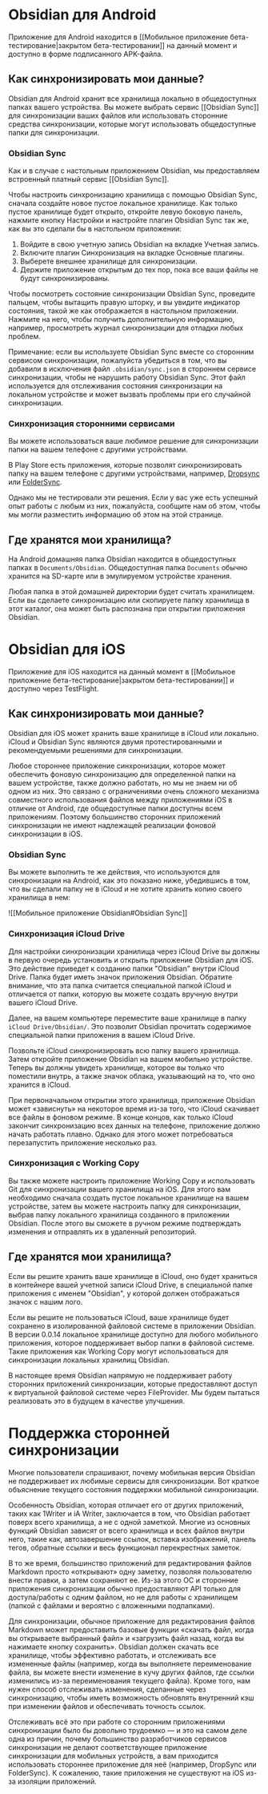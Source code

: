 # Obsidian для Android

Приложение для Android находится в [[Мобильное приложение бета-тестирование|закрытом бета-тестировании]] на данный момент и доступно в форме подписанного APK-файла.

## Как синхронизировать мои данные?

Obsidian для Android хранит все хранилища локально в общедоступных папках вашего устройства. Вы можете выбрать сервис [[Obsidian Sync]] для синхронизации ваших файлов или использовать сторонние средства синхронизации, которые могут использовать общедоступные папки для синхронизации.

### Obsidian Sync

Как и в случае с настольным приложением Obsidian, мы предоставляем встроенный платный сервис [[Obsidian Sync]].

Чтобы настроить синхронизацию хранилища с помощью Obsidian Sync, сначала создайте новое пустое локальное хранилище. Как только пустое хранилище будет открыто, откройте левую боковую панель, нажмите кнопку Настройки и настройте плагин Obsidian Sync так же, как вы это сделали бы в настольном приложении:

1. Войдите в свою учетную запись Obsidian на вкладке Учетная запись.
2. Включите плагин Синхронизация на вкладке Основные плагины.
3. Выберете внешнее хранилище для синхронизации.
4. Держите приложение открытым до тех пор, пока все ваши файлы не будут синхронизированы.

Чтобы посмотреть состояние синхронизации Obsidian Sync, проведите пальцем, чтобы вытащить правую шторку, и вы увидите индикатор состояния, такой же как отображается в настольном приложении. Нажмите на него, чтобы получить дополнительную информацию, например, просмотреть журнал синхронизации для отладки любых проблем.

Примечание: если вы используете Obsidian Sync вместе со сторонним сервисом синхронизации, пожалуйста убедиться в том, что вы добавили в исключения файл `.obsidian/sync.json` в стороннем сервисе синхронизации, чтобы не нарушить работу Obsidian Sync. Этот файл используется для отслеживания состояния синхронизации на локальном устройстве и может вызвать проблемы при его случайной синхронизации.

### Синхронизация сторонними сервисами

Вы можете использоваться ваше любимое решение для синхронизации папки на вашем телефоне с другими устройствами.

В Play Store есть приложения, которые позволят синхронизировать папку на вашем телефоне с другими устройствами, например, [Dropsync](https://play.google.com/store/apps/details?id=com.ttxapps.dropsync) или [FolderSync](https://play.google.com/store/apps/details?id=dk.tacit.android.foldersync.lite).

Однако мы не тестировали эти решения. Если у вас уже есть успешный опыт работы с любым из них, пожалуйста, сообщите нам об этом, чтобы мы могли разместить информацию об этом на этой странице.

## Где хранятся мои хранилища?

На Android домашняя папка Obsidian находится в общедоступных папках в `Documents/Obsidian`. Общедоступная папка `Documents` обычно хранится на SD-карте или в эмулируемом устройстве хранения.

Любая папка в этой домашней директории будет считать хранилищем. Если вы сделаете синхронизацию или скопируете папку хранилища в этот каталог, она может быть распознана при открытии приложения Obsidian.

# Obsidian для iOS

Приложение для iOS находится на данный момент в [[Мобильное приложение бета-тестирование|закрытом бета-тестировании]] и доступно через TestFlight.

## Как синхронизировать мои данные?

Obsidian для iOS может хранить ваше хранилище в iCloud или локально. iCloud и Obsidian Sync являются двумя протестированными и рекомендуемыми решениями для синхронизации.

Любое стороннее приложение синхронизации, которое может обеспечить фоновую синхронизацию для определенной папки на вашем устройстве, также должно работать, но мы не знаем ни об одном из них. Это связано с ограничениями очень сложного механизма совместного использования файлов между приложениями iOS в отличие от Android, где общедоступные папки доступны всем приложениям. Поэтому большинство сторонних приложений синхронизации не имеют надлежащей реализации фоновой синхронизации в iOS.

### Obsidian Sync

Вы можете выполнить те же действия, что используются для синхронизации на Android, как это показано ниже, убедившись в том, что вы сделали папку не в iCloud и не хотите хранить копию своего хранилища в нем:

![[Мобильное приложение Obsidian#Obsidian Sync]]

### Синхронизация iCloud Drive

Для настройки синхронизации хранилища через iCloud Drive вы должны в первую очередь установить и открыть приложение Obsidian для iOS. Это действие приведет к созданию папки "Obsidian" внутри iCloud Drive. Папка будет иметь значок приложения Obsidian. Обратите внимание, что эта папка считается специальной папкой iCloud и отличается от папки, которую вы можете создать вручную внутри вашего iCloud Drive.

Далее, на вашем компьютере переместите ваше хранилище в папку `iCloud Drive/Obsidian/`. Это позволит Obsidian прочитать содержимое специальной папки приложения в вашем iCloud Drive.

Позвольте iCloud синхронизировать всю папку вашего хранилища. Затем откройте приложение Obsidian на вашем мобильно устройстве. Теперь вы должны увидеть хранилище, которое вы только что поместили внутрь, а также значок облака, указывающий на то, что оно хранится в iCloud.

При первоначальном открытии этого хранилища, приложение Obsidian может «зависнуть» на некоторое время из-за того, что iCloud скачивает все файлы в фоновом режиме. В конце концов, как только iCloud закончит синхронизацию всех данных на телефоне, приложение должно начать работать плавно. Однако для этого может потребоваться перезапустить приложение несколько раз.

### Синхронизация с Working Copy

Вы также можете настроить приложение Working Copy и использовать Git для синхронизации вашего хранилища на iOS. Для этого вам необходимо сначала создать пустое локальное хранилище на вашем устройстве, затем вы можете настроить папку для синхронизации, выбрав папку локального хранилища созданного в приложении Obsidian. После этого вы сможете в ручном режиме подтверждать изменения и отправлять их в удаленный репозиторий.

## Где хранятся мои хранилища?

Если вы решите хранить ваше хранилище в iCloud, оно будет храниться в контейнере вашей учетной записи iCloud Drive, в специальной папке приложения с именем "Obsidian", у которой должен отображаться значок с нашим лого.

Если вы решите не пользоваться iCloud, ваше хранилище будет сохранено в изолированной файловой системе в приложении Obsidian. В версии 0.0.14 локальное хранилище доступно для любого мобильного приложения, которое поддерживает выбор папки в файловой системе. Такие приложения как Working Copy могут использоваться для синхронизации локальных хранилищ Obsidian.

В настоящее время Obsidian напрямую не поддерживает работу сторонних приложений синхронизации, которые предоставляют доступ к виртуальной файловой системе через FileProvider. Мы будем пытаться реализовать это в будущем в качестве улучшения.

# Поддержка сторонней синхронизации

Многие пользователи спрашивают, почему мобильная версия Obsidian не поддерживает их любимые сервисы для синхронизации. Вот краткое объяснение текущего состояния поддержки мобильной синхронизации.

Особенность Obsidian, которая отличает его от других приложений, таких как 1Writer и iA Writer, заключается в том, что Obsidian работает поверх всего хранилища, а не с одной заметкой. Многие из основных функций Obsidian зависят от всего хранилища и всех файлов внутри него, такие как, автозавершение ссылок, вставка изображений, панель тегов, обратные ссылки и весь функционал перекрестных заметок.

В то же время, большинство приложений для редактирования файлов Markdown просто «открывают» одну заметку, позволяя пользователю внести правки, а затем сохраняют ее. Из-за этого ОС и сторонние приложения синхронизации обычно предоставляют API только для доступа/работы с одним файлом, но не для работы с хранилищем (папкой с файлами и вероятно с вложенными подпапками).

Для синхронизации, обычное приложение для редактирования файлов Markdown может предоставить базовые функции «скачать файл, когда вы открываете выбранный файл» и «загрузить файл назад, когда вы нажимаете кнопку сохранить». Obsidian должен скачать все хранилище, чтобы эффективно работать, и отслеживать все измененные файлы (например, когда вы выполняете переименование файла, вы можете внести изменение в кучу других файлов, где ссылки изменились из-за переименования текущего файла). Кроме того, нам нужен способ отслеживать изменения, сделанные через синхронизацию, чтобы иметь возможность обновлять внутренний кэш при изменении файлов и обеспечивать точность ссылок.

Отслеживать всё это при работе со сторонним приложениями синхронизации было бы довольно трудоемко — и это на самом деле одна из причин, почему большинство разработчиков сервисов синхронизации не делают соответствующее приложение синхронизации для мобильных устройств, а вам приходится использовать стороннее приложение для неё (например, DropSync или FolderSync). К сожалению, такие приложения не существуют на iOS из-за изоляции приложений.